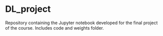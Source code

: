 # DL_project
Repository containing the Jupyter notebook developed for the final project of the course. Includes code and weights folder.
